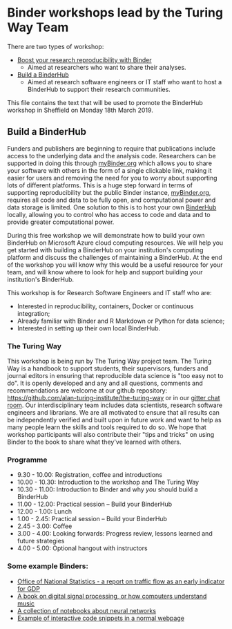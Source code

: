 # Binder workshops lead by the Turing Way Team

There are two types of workshop:
* [Boost your research reproducibility with Binder](../boost-research-reproducibility-binder/workshop_advert.md)
  * Aimed at researchers who want to share their analyses.
* [Build a BinderHub](#build-a-binderhub)
  * Aimed at research software engineers or IT staff who want to host a BinderHub to support their research communities.

This file contains the text that will be used to promote the BinderHub workshop in Sheffield on Monday 18th March 2019.

## Build a BinderHub

Funders and publishers are beginning to require that publications include access to the underlying data and the analysis code.
Researchers can be supported in doing this through [myBinder.org](https://mybinder.org/) which allows you to share your software with others in the form of a single clickable link, making it easier for users and removing the need for you to worry about supporting lots of different platforms.
This is a huge step forward in terms of supporting reproducibility but the public Binder instance, [myBinder.org](https://mybinder.org/), requires all code and data to be fully open, and computational power and data storage is limited.
One solution to this is to host your own [BinderHub](https://binderhub.readthedocs.io/en/latest/) locally, allowing you to control who has access to code and data and to provide greater computational power.

During this free workshop we will demonstrate how to build your own BinderHub on Microsoft Azure cloud computing resources.
We will help you get started with building a BinderHub on your institution's computing platform and discuss the challenges of maintaining a BinderHub.
At the end of the workshop you will know why this would be a useful resource for your team, and will know where to look for help and support building your institution's BinderHub.

This workshop is for Research Software Engineers and IT staff who are:
*	Interested in reproducibility, containers, Docker or continuous integration;
*	Already familiar with Binder and R Markdown or Python for data science;
*	Interested in setting up their own local BinderHub.

### The Turing Way

This workshop is being run by The Turing Way project team.
The Turing Way is a handbook to support students, their supervisors, funders and journal editors in ensuring that reproducible data science is "too easy not to do".
It is openly developed and any and all questions, comments and recommendations are welcome at our github repository: https://github.com/alan-turing-institute/the-turing-way or in our [gitter chat room](https://gitter.im/alan-turing-institute/the-turing-way).
Our interdisciplinary team includes data scientists, research software engineers and librarians.
We are all motivated to ensure that all results can be independently verified and built upon in future work and want to help as many people learn the skills and tools required to do so.
We hope that workshop participants will also contribute their "tips and tricks" on using Binder to the book to share what they've learned with others.

### Programme

* 9.30 - 10.00: Registration, coffee and introductions
* 10.00 - 10.30: Introduction to the workshop and The Turing Way
* 10.30 - 11.00: Introduction to Binder and why *you* should build a BinderHub
* 11.00 - 12.00: Practical session – Build your BinderHub
* 12.00 - 1.00: Lunch
* 1.00 - 2.45: Practical session – Build your BinderHub
* 2.45 - 3.00: Coffee
* 3.00 - 4.00: Looking forwards: Progress review, lessons learned and future strategies
* 4.00 - 5.00: Optional hangout with instructors

### Some example Binders:

*	[Office of National Statistics - a report on traffic flow as an early indicator for GDP](https://mybinder.org/v2/gh/ONSBigData/traffic_as_early_indicator/master?filepath=Report%20-%20Annual%20average%20daily%20traffic%20flow%20(AADF)%20as%20a%20correlate%20for%20GDP%20growth-Final.ipynb)
*	[A book on digital signal processing, or how computers understand music](https://mybinder.org/v2/gh/AllenDowney/ThinkDSP/master?filepath=code/cacophony.ipynb)
*	[A collection of notebooks about neural networks](https://mybinder.org/v2/gh/Calysto/conx/master?filepath=binder%2Findex.ipynb)
*	[Example of interactive code snippets in a normal webpage](https://spacy.io/usage/linguistic-features#pos-tagging)
